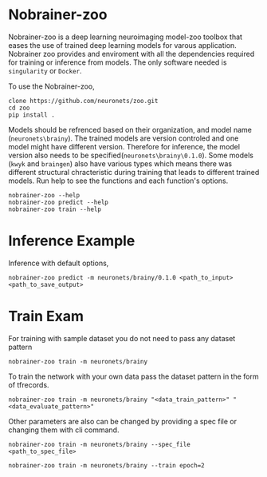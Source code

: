 # Nobrainer-zoo
Nobrainer-zoo is a deep learning neuroimaging model-zoo toolbox that eases the use of trained deep learning models for varous application. Nobrainer zoo provides and enviroment with all the dependencies required for training or inference from models. The only software needed is `singularity` or `Docker`.

To use the Nobrainer-zoo,

```
clone https://github.com/neuronets/zoo.git
cd zoo
pip install .

```

Models should be refrenced based on their organization, and model name (`neuronets\brainy`). The trained models are version controled and one model might have different version. Therefore for inference, the model version also needs to be specified(`neuronets\brainy\0.1.0`). 
Some models (`kwyk` and `braingen`) also have various types which means there was different structural chracteristic during training that leads to different trained models. Run help to see the functions and each function's options.

```
nobrainer-zoo --help
nobrainer-zoo predict --help
nobrainer-zoo train --help
```

# Inference Example

Inference with default options,

```
nobrainer-zoo predict -m neuronets/brainy/0.1.0 <path_to_input> <path_to_save_output>
```

# Train Exam

For training with sample dataset you do not need to pass any dataset pattern

```
nobrainer-zoo train -m neuronets/brainy
```

To train the network with your own data pass the dataset pattern in the form of tfrecords.

```
nobrainer-zoo train -m neuronets/brainy "<data_train_pattern>" "<data_evaluate_pattern>"
```

Other parameters are also can be changed by providing a spec file or changing them with cli command.

```
nobrainer-zoo train -m neuronets/brainy --spec_file <path_to_spec_file>
```

```
nobrainer-zoo train -m neuronets/brainy --train epoch=2
```
